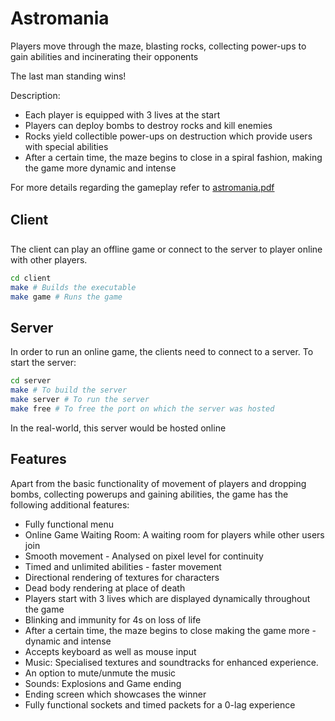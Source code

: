 # Astromania

Players move through the maze, blasting rocks, collecting power-ups to gain abilities and incinerating their opponents

The last man standing wins!

Description:
- Each player is equipped with 3 lives at the start
- Players can deploy bombs to destroy rocks and kill enemies
- Rocks yield collectible power-ups on destruction which provide users with special abilities
- After a certain time, the maze begins to close in a spiral fashion, making the game more dynamic and intense


For more details regarding the gameplay refer to [astromania.pdf](astromania.pdf)

## Client
The client can play an offline game or connect to the server to player online with other players. 

```bash
cd client
make # Builds the executable
make game # Runs the game
```

## Server
In order to run an online game, the clients need to connect to a server. To start the server:
```bash 
cd server
make # To build the server
make server # To run the server
make free # To free the port on which the server was hosted
```

In the real-world, this server would be hosted online

## Features

Apart from the basic functionality of movement of players and dropping bombs, collecting powerups and gaining abilities, the game has the following additional features:
- Fully functional menu
- Online Game Waiting Room: A waiting room for players while other users join
- Smooth movement - Analysed on pixel level for continuity
- Timed and unlimited abilities - faster movement
- Directional rendering of textures for characters
- Dead body rendering at place of death
- Players start with 3 lives which are displayed dynamically throughout the game
- Blinking and immunity for 4s on loss of life
- After a certain time, the maze begins to close making the game more - dynamic and intense
- Accepts keyboard as well as mouse input
- Music: Specialised textures and soundtracks for enhanced experience.
- An option to mute/unmute the music
- Sounds: Explosions and Game ending
- Ending screen which showcases the winner
- Fully functional sockets and timed packets for a 0-lag experience
